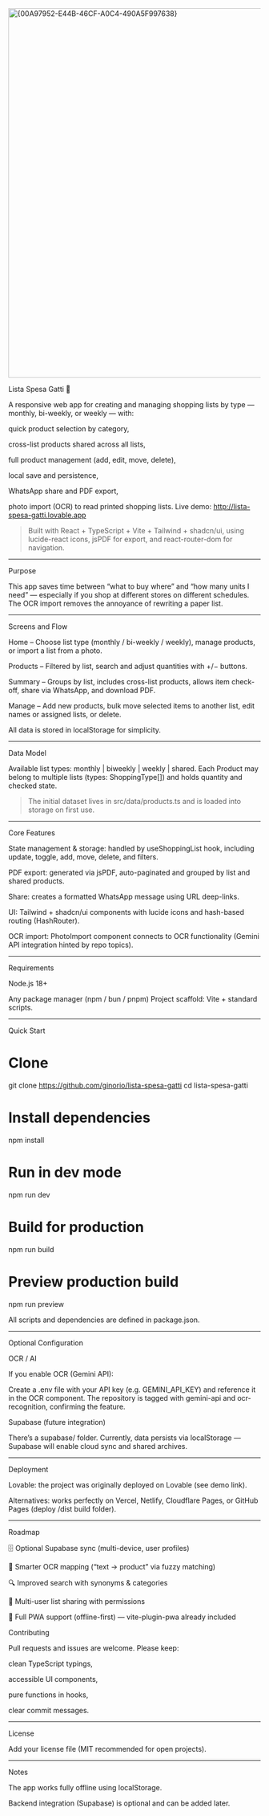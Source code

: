 
<img width="927" height="736" alt="{00A97952-E44B-46CF-A0C4-490A5F997638}" src="https://github.com/user-attachments/assets/1c80e4ee-0ed0-487b-b611-f915e99353d5" />


Lista Spesa Gatti 🐾

A responsive web app for creating and managing shopping lists by type — monthly, bi-weekly, or weekly — with:

quick product selection by category,

cross-list products shared across all lists,

full product management (add, edit, move, delete),

local save and persistence,

WhatsApp share and PDF export,

photo import (OCR) to read printed shopping lists.
Live demo: http://lista-spesa-gatti.lovable.app


> Built with React + TypeScript + Vite + Tailwind + shadcn/ui, using lucide-react icons, jsPDF for export, and react-router-dom for navigation.




---

Purpose

This app saves time between “what to buy where” and “how many units I need” — especially if you shop at different stores on different schedules. The OCR import removes the annoyance of rewriting a paper list.


---

Screens and Flow

Home – Choose list type (monthly / bi-weekly / weekly), manage products, or import a list from a photo.

Products – Filtered by list, search and adjust quantities with +/− buttons.

Summary – Groups by list, includes cross-list products, allows item check-off, share via WhatsApp, and download PDF.

Manage – Add new products, bulk move selected items to another list, edit names or assigned lists, or delete.


All data is stored in localStorage for simplicity.


---

Data Model

Available list types: monthly | biweekly | weekly | shared.
Each Product may belong to multiple lists (types: ShoppingType[]) and holds quantity and checked state.

> The initial dataset lives in src/data/products.ts and is loaded into storage on first use.




---

Core Features

State management & storage: handled by useShoppingList hook, including update, toggle, add, move, delete, and filters.

PDF export: generated via jsPDF, auto-paginated and grouped by list and shared products.

Share: creates a formatted WhatsApp message using URL deep-links.

UI: Tailwind + shadcn/ui components with lucide icons and hash-based routing (HashRouter).

OCR import: PhotoImport component connects to OCR functionality (Gemini API integration hinted by repo topics).



---

Requirements

Node.js 18+

Any package manager (npm / bun / pnpm)
Project scaffold: Vite + standard scripts.



---

Quick Start

# Clone
git clone https://github.com/ginorio/lista-spesa-gatti
cd lista-spesa-gatti

# Install dependencies
npm install

# Run in dev mode
npm run dev

# Build for production
npm run build

# Preview production build
npm run preview

All scripts and dependencies are defined in package.json.


---

Optional Configuration

OCR / AI

If you enable OCR (Gemini API):

Create a .env file with your API key (e.g. GEMINI_API_KEY) and reference it in the OCR component.
The repository is tagged with gemini-api and ocr-recognition, confirming the feature.


Supabase (future integration)

There’s a supabase/ folder.
Currently, data persists via localStorage — Supabase will enable cloud sync and shared archives.


---

Deployment

Lovable: the project was originally deployed on Lovable (see demo link).

Alternatives: works perfectly on Vercel, Netlify, Cloudflare Pages, or GitHub Pages (deploy /dist build folder).



---

Roadmap

🗄️ Optional Supabase sync (multi-device, user profiles)

🧠 Smarter OCR mapping (“text → product” via fuzzy matching)

🔍 Improved search with synonyms & categories

👥 Multi-user list sharing with permissions

📱 Full PWA support (offline-first) — vite-plugin-pwa already included


Contributing

Pull requests and issues are welcome. Please keep:

clean TypeScript typings,

accessible UI components,

pure functions in hooks,

clear commit messages.



---

License

Add your license file (MIT recommended for open projects).


---

Notes

The app works fully offline using localStorage.

Backend integration (Supabase) is optional and can be added later.
